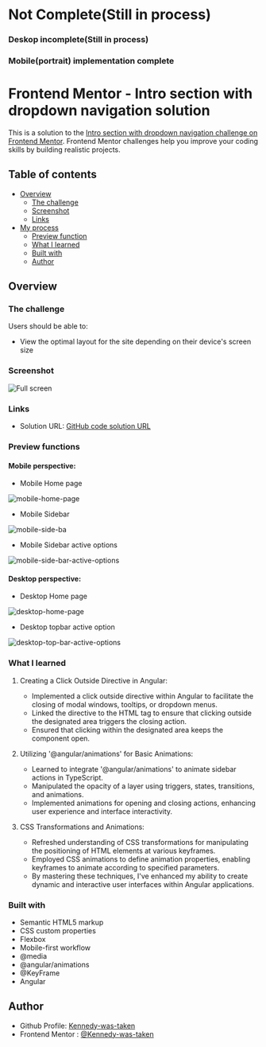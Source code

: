 # Not Complete(Still in process)
### Deskop incomplete(Still in process)
### Mobile(portrait) implementation complete

# Frontend Mentor - Intro section with dropdown navigation solution

This is a solution to the [Intro section with dropdown navigation challenge on Frontend Mentor](https://www.frontendmentor.io/challenges/intro-section-with-dropdown-navigation-ryaPetHE5). Frontend Mentor challenges help you improve your coding skills by building realistic projects. 
## Table of contents

- [Overview](#overview)
  - [The challenge](#the-challenge)
  - [Screenshot](#screenshot)
  - [Links](#links)
- [My process](#my-process)
  - [Preview function](#preview-function)
  - [What I learned](#what-i-learned)
  - [Built with](#built-with)
  - [Author](#author)

## Overview

### The challenge

Users should be able to:

- View the optimal layout for the site depending on their device's screen size

### Screenshot
  
   ![Full screen](./src/assets/content-images/desktop-preview.jpg)

### Links

- Solution URL: [GitHub code solution URL](https://github.com/Kennedy-was-taken/intro-section-with-dropdown-navigation)
<!-- - Live site Url : [Vercel QR code app](https://recipe-page-roan.vercel.app) -->

### Preview functions

#### Mobile perspective:
  - Mobile Home page

  ![mobile-home-page](./src/assets/content-images/mobile-home-page.PNG)

  - Mobile Sidebar

  ![mobile-side-ba](./src/assets/content-images/mobile-side-bar.PNG)

  - Mobile Sidebar active options

  ![mobile-side-bar-active-options](./src/assets/content-images/mobile-side-bar-active-options.PNG)

#### Desktop perspective:
  - Desktop Home page

  ![desktop-home-page](./src/assets/content-images/desktop-home-page.PNG)

  - Desktop topbar active option

  ![desktop-top-bar-active-options](./src/assets/content-images/desktop-top-bar-active-option.PNG)

### What I learned

  1. Creating a Click Outside Directive in Angular:

      - Implemented a click outside directive within Angular to facilitate the closing of modal windows, tooltips, or dropdown menus.
      - Linked the directive to the HTML tag to ensure that clicking outside the designated area triggers the closing action.
      - Ensured that clicking within the designated area keeps the component open.

  2. Utilizing '@angular/animations' for Basic Animations:

      - Learned to integrate '@angular/animations' to animate sidebar actions in TypeScript.
      - Manipulated the opacity of a layer using triggers, states, transitions, and animations.
      - Implemented animations for opening and closing actions, enhancing user experience and interface interactivity.

  3. CSS Transformations and Animations:

      - Refreshed understanding of CSS transformations for manipulating the positioning of HTML elements at various keyframes.
      - Employed CSS animations to define animation properties, enabling keyframes to animate according to specified parameters.
      - By mastering these techniques, I've enhanced my ability to create dynamic and interactive user interfaces within Angular applications.

### Built with

- Semantic HTML5 markup
- CSS custom properties
- Flexbox
- Mobile-first workflow
- @media
- @angular/animations
- @KeyFrame
- Angular

## Author

- Github Profile: [Kennedy-was-taken](https://github.com/Kennedy-was-taken)
- Frontend Mentor : [@Kennedy-was-taken](https://www.frontendmentor.io/profile/Kennedy-was-taken)